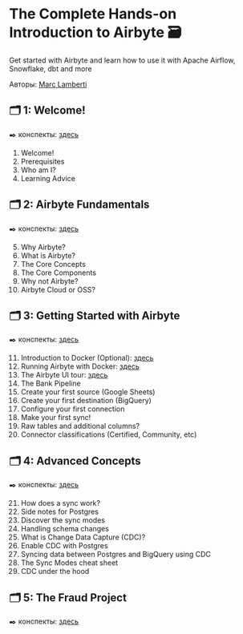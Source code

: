 # The Complete Hands-on Introduction to Airbyte 🗃️
Get started with Airbyte and learn how to use it with Apache Airflow, Snowflake, dbt and more

Авторы: [Marc Lamberti](https://www.udemy.com/course/the-complete-hands-on-introduction-to-airbyte/?couponCode=ST19MT60324#instructor-1)

## 🗂️ 1: Welcome! 
✒️ конспекты: [здесь](https://github.com/Malakhova-Natalya/IT_courses/blob/main/The%20Complete%20Hands-on%20Introduction%20to%20Airbyte/01_Welcome/README.md)

1. Welcome!
2. Prerequisites
3. Who am I?
4. Learning Advice

## 🗂️ 2: Airbyte Fundamentals 
✒️ конспекты: [здесь](https://github.com/Malakhova-Natalya/IT_courses/blob/main/The%20Complete%20Hands-on%20Introduction%20to%20Airbyte/02_Airbyte%20Fundamentals/README.md)

5. Why Airbyte?
6. What is Airbyte?
7. The Core Concepts
8. The Core Components
9. Why not Airbyte?
10. Airbyte Cloud or OSS?
     
## 🗂️ 3: Getting Started with Airbyte 
✒️ конспекты: [здесь](https://github.com/Malakhova-Natalya/IT_courses/blob/main/The%20Complete%20Hands-on%20Introduction%20to%20Airbyte/03_Getting%20Started%20with%20Airbyte/README.md)

11. Introduction to Docker (Optional): [здесь](https://github.com/Malakhova-Natalya/IT_courses/blob/main/The%20Complete%20Hands-on%20Introduction%20to%20Airbyte/03_Getting%20Started%20with%20Airbyte/11.%20Introduction%20to%20Docker%20(Optional)/README.md)
12. Running Airbyte with Docker: [здесь](https://github.com/Malakhova-Natalya/IT_courses/blob/main/The%20Complete%20Hands-on%20Introduction%20to%20Airbyte/03_Getting%20Started%20with%20Airbyte/12.%20Running%20Airbyte%20with%20Docker/README.md)
13. The Airbyte UI tour: [здесь](https://github.com/Malakhova-Natalya/IT_courses/blob/main/The%20Complete%20Hands-on%20Introduction%20to%20Airbyte/03_Getting%20Started%20with%20Airbyte/13.%20The%20Airbyte%20UI%20tour/README.md)
14. The Bank Pipeline
15. Create your first source (Google Sheets)
16. Create your first destination (BigQuery)
17. Configure your first connection
18. Make your first sync!
19. Raw tables and additional columns?
20. Connector classifications (Certified, Community, etc)

## 🗂️ 4: Advanced Concepts 
✒️ конспекты: [здесь](https://github.com/Malakhova-Natalya/IT_courses/blob/main/The%20Complete%20Hands-on%20Introduction%20to%20Airbyte/04_Advanced%20Concepts/README.md)

21. How does a sync work?
22. Side notes for Postgres
23. Discover the sync modes
24. Handling schema changes
25. What is Change Data Capture (CDC)?
26. Enable CDC with Postgres
27. Syncing data between Postgres and BigQuery using CDC
28. The Sync Modes cheat sheet
29. CDC under the hood
      
## 🗂️ 5: The Fraud Project
✒️ конспекты: [здесь](https://github.com/Malakhova-Natalya/IT_courses/tree/main/The%20Complete%20Hands-on%20Introduction%20to%20Airbyte/05_The%20Fraud%20Project)

